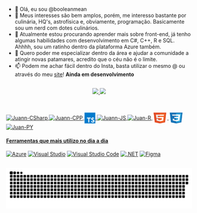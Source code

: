 
- 👋 Olá, eu sou @booleanmean
- 👀 Meus interesses são bem amplos, porém, me interesso bastante por culinária, HQ's, astrofísica e, obviamente, programação. Basicamente sou um nerd com dotes culinários. 
- 🌱 Atualmente estou procurando aprender mais sobre front-end, já tenho algumas habilidades com desenvolvimento em C#, C++, R e SQL. Ahhhh, sou um ratinho dentro da plataforma Azure também.
- 💞️ Quero poder me especializar dentro da área e ajudar a comunidade a atingir novas patamares, acredito que o céu não é o limite. 
- 📫 Podem me achar fácil dentro do Insta, basta utilizar o mesmo @ ou através do meu [site](renasmonkey.me)! **Ainda em desenvolvimento**

##

<div align="center">
  <a href="https://github.com/booleanmean">
  <img height="180em" src="https://github-readme-stats.vercel.app/api?username=booleanmean&show_icons=true&theme=merko&include_all_commits=true&count_private=true"/>
  <img height="180em" src="https://github-readme-stats.vercel.app/api/top-langs/?username=booleanmean&layout=compact&langs_count=7&theme=merko"/>
</div>
  
##
  
<div style="display: inline_block"><br>
  <img align="center" alt="Juann-CSharp" height="30" width"40" src="https://raw.githubusercontent.com/jmnote/z-icons/master/svg/csharp.svg">
  <img align="center" alt="Juann-CPP" height="30" width"40" src="https://raw.githubusercontent.com/jmnote/z-icons/master/svg/cpp.svg">
  <img align="center" alt="Juann-TS" height="30" width"40" src="https://raw.githubusercontent.com/devicons/devicon/master/icons/typescript/typescript-plain.svg">
  <img align="center" alt="Juann-JS" height="30" width"40" src="https://raw.githubusercontent.com/jmnote/z-icons/master/svg/javascript.svg">
  <img align="center" alt="Juan-R" height="30" width="40" src="https://raw.githubusercontent.com/jmnote/z-icons/master/svg/r.svg">
  <img align="center" alt="Juan-HTML" height="30" width="40" src="https://raw.githubusercontent.com/devicons/devicon/master/icons/html5/html5-original.svg">
  <img align="center" alt="Juan-CSS" height="30" width="40" src="https://raw.githubusercontent.com/devicons/devicon/master/icons/css3/css3-original.svg">
  <img align="center" alt="Juan-PY" height="30" width="40" src="https://raw.githubusercontent.com/jmnote/z-icons/master/svg/python.svg">
</div>

#### Ferramentas que mais utilizo no dia a dia
[![Azure](https://badgen.net/badge/icon/azure?icon=azure&label)](https://azure.microsoft.com) [![Visual Studio](https://badgen.net/badge/icon/visualstudio?icon=visualstudio&label)](https://visualstudio.microsoft.com) [![Visual Studio Code](https://img.shields.io/badge/--007ACC?logo=visual%20studio%20code&logoColor=ffffff)](https://code.visualstudio.com/)
[![.NET](https://img.shields.io/badge/--512BD4?logo=.net&logoColor=ffffff)](https://dotnet.microsoft.com/) [![Figma](https://img.shields.io/badge/--F24E1E?logo=figma&logoColor=ffffff)](https://www.figma.com/)

##
  
![Snake animation](https://github.com/booleanmean/booleanmean/blob/output/github-contribution-grid-snake.svg)
